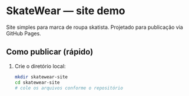 # SkateWear — site demo

Site simples para marca de roupa skatista. Projetado para publicação via GitHub Pages.

## Como publicar (rápido)

1. Crie o diretório local:
   ```bash
   mkdir skatewear-site
   cd skatewear-site
   # cole os arquivos conforme o repositório

